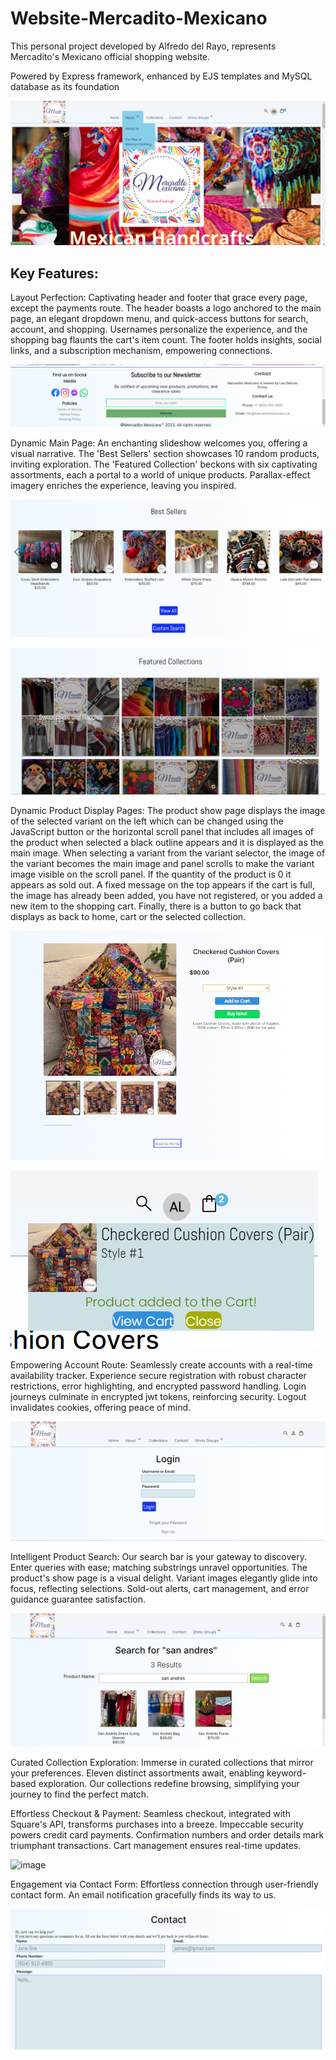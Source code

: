 # Website-Mercadito-Mexicano
This personal project developed by Alfredo del Rayo, represents Mercadito's Mexicano official shopping website. 

Powered by Express framework, enhanced by EJS templates and MySQL database as its foundation

![image](README%20Images/main_page.png)

## Key Features:

Layout Perfection: Captivating header and footer that grace every page, except the payments route. The header boasts a logo anchored to the main page, an elegant dropdown menu, and quick-access buttons for search, account, and shopping. Usernames personalize the experience, and the shopping bag flaunts the cart's item count. The footer holds insights, social links, and a subscription mechanism, empowering connections.

![image](README%20Images/footer.png)

Dynamic Main Page: An enchanting slideshow welcomes you, offering a visual narrative. The 'Best Sellers' section showcases 10 random products, inviting exploration. The 'Featured Collection' beckons with six captivating assortments, each a portal to a world of unique products. Parallax-effect imagery enriches the experience, leaving you inspired.

![image](README%20Images/best_sellers.png)

![image](README%20Images/featured_collections.png)

Dynamic Product Display Pages: The product show page displays the image of the selected variant on the left which can be changed using the JavaScript button or the horizontal scroll panel that includes all images of the product when selected a black outline appears and it is displayed as the main image. When selecting a variant from the variant selector, the image of the variant becomes the main image and panel scrolls to make the variant image visible on the scroll panel. If the quantity of the product is 0 it appears as sold out. A fixed message on the top appears if the cart is full, the image has already been added, you have not registered, or you added a new item to the shopping cart. Finally, there is a button to go back that displays as back to home, cart or the selected collection.   

![image](README%20Images/product_show.png)

![image](README%20Images/product_message.png)



Empowering Account Route: Seamlessly create accounts with a real-time availability tracker. Experience secure registration with robust character restrictions, error highlighting, and encrypted password handling. Login journeys culminate in encrypted jwt tokens, reinforcing security. Logout invalidates cookies, offering peace of mind.

![image](README%20Images/login.png)


Intelligent Product Search: Our search bar is your gateway to discovery. Enter queries with ease; matching substrings unravel opportunities. The product's show page is a visual delight. Variant images elegantly glide into focus, reflecting selections. Sold-out alerts, cart management, and error guidance guarantee satisfaction.

![image](README%20Images/search.png)

Curated Collection Exploration: Immerse in curated collections that mirror your preferences. Eleven distinct assortments await, enabling keyword-based exploration. Our collections redefine browsing, simplifying your journey to find the perfect match.

Effortless Checkout & Payment: Seamless checkout, integrated with Square's API, transforms purchases into a breeze. Impeccable security powers credit card payments. Confirmation numbers and order details mark triumphant transactions. Cart management ensures real-time updates.

![image](https://github.com/Alfredo-del-Rayo/Website-Mercadito-Mexicano/assets/99233341/aac7150b-4f2b-46dc-9d01-38b4f9e24416)

Engagement via Contact Form: Effortless connection through user-friendly contact form. An email notification gracefully finds its way to us.

![image](README%20Images/contact.png)
